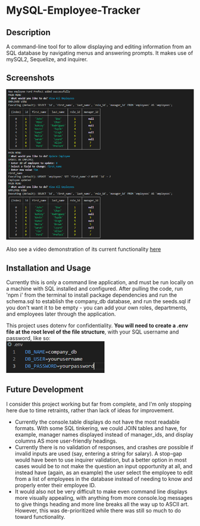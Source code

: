 # MySQL-Employee-Tracker

## Description

A command-line tool for to allow displaying and editing information from an SQL database by navigating menus and answering prompts. It makes use of mySQL2, Sequelize, and inquirer.

## Screenshots

![screenshot](/assets/images/screenshot.png)

Also see a video demonstration of its current functionality [here](https://watch.screencastify.com/v/XATAMyaHJxtttXnalfWc)

## Installation and Usage

Currently this is only a command line application, and must be run locally on a machine with SQL installed and configured. After pulling the code, run 'npm i' from the terminal to install package dependencies and run the schema.sql to establish the company_db database, and run the seeds.sql if you don't want it to be empty - you can add your own roles, departments, and employees later through the application.

This project uses dotenv for confidentiality. **You will need to create a .env file at the root level of the file structure**, with your SQL username and password, like so: <br>
![credentials](/assets/images/dotenv%20example.png)


## Future Development
I consider this project working but far from complete, and I'm only stopping here due to time retraints, rather than lack of ideas for improvement.

- Currently the console.table displays do not have the most readable formats. With some SQL tinkering, we could JOIN tables and have, for example, manager names displayed instead of manager_ids, and display columns AS more user-friendly headings.
- Currently there is no validation of responses, and crashes *are* possible if invalid inputs are used (say, entering a string for salary). A stop-gap would have been to use inquirer validation, but a better option in most cases would be to not make the question an input opportunity at all, and instead have (again, as an example) the user select the employee to edit from a list of employees in the database instead of needing to know and properly enter their employee ID.
- It would also not be very difficult to make even command line displays more visually appealing, with anything from more console.log messages to give things heading and more line breaks all the way up to ASCII art. However, this was de-prioritized while there was still so much to do toward functionality.